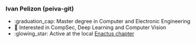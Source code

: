 ### Ivan Pelizon (peiva-git)

- :graduation_cap: Master degree in Computer and Electronic Engineering
- 🤖 Interested in CompSec, Deep Learning and Computer Vision
- :glowing_star: Active at the local [Enactus chapter](https://enactusunits.it/)
